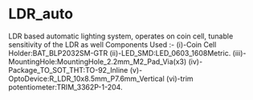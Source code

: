 # LDR_auto
LDR based automatic lighting system, operates on coin cell, tunable sensitivity of the LDR as well
Components Used :-
(i)-Coin Cell Holder:BAT_BLP2032SM-GTR
(ii)-LED_SMD:LED_0603_1608Metric.
(iii)-MountingHole:MountingHole_2.2mm_M2_Pad_Via(x3)
(iv)-Package_TO_SOT_THT:TO-92_Inline
(v)-OptoDevice:R_LDR_10x8.5mm_P7.6mm_Vertical
(vi)-trim potentiometer:TRIM_3362P-1-204.
